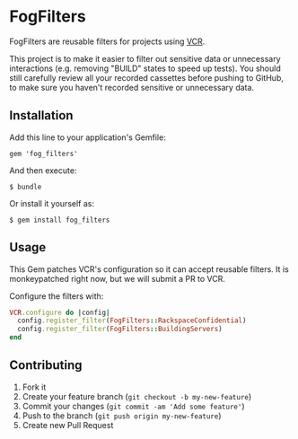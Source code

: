 # FogFilters

FogFilters are reusable filters for projects using [VCR](https://github.com/vcr/vcr).

This project is to make it easier to filter out sensitive data or unnecessary interactions (e.g. removing "BUILD" states to speed up tests).  You should still carefully review all your recorded cassettes before pushing to GitHub, to make sure you haven't recorded sensitive or unnecessary data.

## Installation

Add this line to your application's Gemfile:

    gem 'fog_filters'

And then execute:

    $ bundle

Or install it yourself as:

    $ gem install fog_filters

## Usage

This Gem patches VCR's configuration so it can accept reusable filters.  It is monkeypatched right now, but we will
submit a PR to VCR.

Configure the filters with:
```ruby
VCR.configure do |config|
  config.register_filter(FogFilters::RackspaceConfidential)
  config.register_filter(FogFilters::BuildingServers)
end
```

## Contributing

1. Fork it
2. Create your feature branch (`git checkout -b my-new-feature`)
3. Commit your changes (`git commit -am 'Add some feature'`)
4. Push to the branch (`git push origin my-new-feature`)
5. Create new Pull Request
